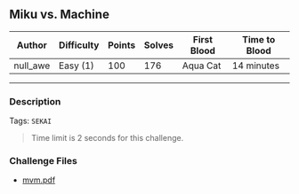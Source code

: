 ## Miku vs. Machine

| Author   | Difficulty | Points | Solves | First Blood | Time to Blood |
| -------- | ---------- | ------ | ------ | ----------- | ------------- |
| null_awe | Easy (1)   | 100    | 176    | Aqua Cat    | 14 minutes    |

---

### Description

Tags: `SEKAI`

<blockquote>

Time limit is 2 seconds for this challenge.

<!-- <details closed>
<summary><b>Hint(s)</b>:</summary>

1. Hint 1
2. Hint 2

</details> -->
</blockquote>

### Challenge Files

- [mvm.pdf](dist/mvm.pdf)
